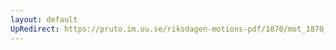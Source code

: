 ```yaml
---
layout: default
UpRedirect: https://pruto.im.uu.se/riksdagen-motions-pdf/1870/mot_1870__ak__101/mot_1870__ak__101-002.pdf
---
```

